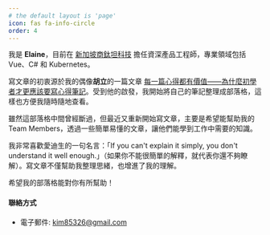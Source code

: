 ```yaml
---
# the default layout is 'page'
icon: fas fa-info-circle
order: 4
---
```


我是 **Elaine**，目前在 [新加坡商鈦坦科技](https://www.titansoft.com/tw/about-us) 擔任資深產品工程師，專業領域包括 Vue、C# 和 Kubernetes。

寫文章的初衷源於我的偶像**胡立**的一篇文章 [每一篇心得都有價值——為什麼初學者才更應該要寫心得筆記](https://hulitw.medium.com/why-blogging-ab77fd8c6ffa)。受到他的啟發，我開始將自己的筆記整理成部落格，這樣也方便我隨時隨地查看。

雖然這部落格中間曾經斷過，但最近又重新開始寫文章，主要是希望能幫助我的 Team Members，透過一些簡單易懂的文章，讓他們能學到工作中需要的知識。

我非常喜歡愛迪生的一句名言：「If you can't explain it simply, you don't understand it well enough.」（如果你不能很簡單的解釋，就代表你還不夠瞭解）。寫文章不僅幫助我整理思緒，也增進了我的理解。

希望我的部落格能對你有所幫助！

#### 聯絡方式

- 電子郵件: kim85326@gmail.com
